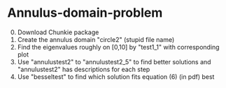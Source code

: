 # Annulus-domain-problem
0.   Download Chunkie package 
1.  Create the annulus domain "circle2" (stupid file name)
2.  Find the eigenvalues roughly on [0,10] by "test1_1" with corresponding plot
3.  Use "annulustest2" to "annulustest2_5" to find better solutions and "annulustest2" has descriptions for each step
5.  Use "besseltest" to find which solution fits equation (6) (in pdf) best
